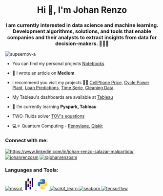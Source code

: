 <h1 align="center">Hi 👋, I'm Johan Renzo</h1>
<h3 align="center"> I am currently interested in data science and machine learning. Development algorithms, solutions, and tools that enable companies and their analysts to extract insights from data for decision-makers. 👨🏽‍🏫</h3>

<p align="left"> <img src="https://komarev.com/ghpvc/?username=supeernov-a&label=Profile%20views&color=0e75b6&style=flat" alt="supeernov-a" /> </p>

- You can find my personal projects [Notebooks](https://www.kaggle.com/johanrenzosm)

- 📝 I wrote an article on **Medium**

- I recommend you visit my projects 👨‍💻
  [CellPhone Price](https://www.kaggle.com/code/johanrenzosm/cellphone-project-linear-regression),
  [Cycle Power Plant](https://www.kaggle.com/code/johanrenzosm/power-plant-project-tensorflow),
  [Loan Predictions](https://www.kaggle.com/code/johanrenzosm/loan-predictions),
  [Time Serie](https://www.kaggle.com/code/johanrenzosm/time-series-s-ries-temporais),
  [Cleaning Data](https://www.kaggle.com/code/johanrenzosm/cleaning-data-movile-project).

- My Tableau's dashboards are available at [Tableau](https://public.tableau.com/app/profile/johan.renzo.salazar.malpartida/vizzes)
  
- 🌱 I’m currently learning **Pyspark, Tableau**

- TWO-Fluids solver [TOV's equations](https://github.com/Supeernov-a/Two-Fluids-TOV-solver)
- 💻⚛️ Quantum Computing - [Pennylane](https://github.com/Supeernov-a/Quantum-Computing---Pennylane), [Qiskit](https://github.com/Supeernov-a/Qiskit/blob/main/Qiskit.ipynb)

<h3 align="left">Connect with me:</h3>
<p align="left">
<a href="https://linkedin.com/in/https://www.linkedin.com/in/johan-renzo-salazar-malpartida/" target="blank"><img align="center" src="https://raw.githubusercontent.com/rahuldkjain/github-profile-readme-generator/master/src/images/icons/Social/linked-in-alt.svg" alt="https://www.linkedin.com/in/johan-renzo-salazar-malpartida/" height="30" width="40" /></a>
<a href="https://kaggle.com/johanrenzosm" target="blank"><img align="center" src="https://raw.githubusercontent.com/rahuldkjain/github-profile-readme-generator/master/src/images/icons/Social/kaggle.svg" alt="johanrenzosm" height="30" width="40" /></a>
<a href="https://medium.com/@johanrenzosm" target="blank"><img align="center" src="https://raw.githubusercontent.com/rahuldkjain/github-profile-readme-generator/master/src/images/icons/Social/medium.svg" alt="@johanrenzosm" height="30" width="40" /></a>
</p>

<h3 align="left">Languages and Tools:</h3>
<p align="left"> <a href="https://www.microsoft.com/en-us/sql-server" target="_blank" rel="noreferrer"> <img src="https://www.svgrepo.com/show/303229/microsoft-sql-server-logo.svg" alt="mssql" width="40" height="40"/> </a> <a href="https://pandas.pydata.org/" target="_blank" rel="noreferrer"> <img src="https://raw.githubusercontent.com/devicons/devicon/2ae2a900d2f041da66e950e4d48052658d850630/icons/pandas/pandas-original.svg" alt="pandas" width="40" height="40"/> </a> <a href="https://www.python.org" target="_blank" rel="noreferrer"> <img src="https://raw.githubusercontent.com/devicons/devicon/master/icons/python/python-original.svg" alt="python" width="40" height="40"/> </a> <a href="https://scikit-learn.org/" target="_blank" rel="noreferrer"> <img src="https://upload.wikimedia.org/wikipedia/commons/0/05/Scikit_learn_logo_small.svg" alt="scikit_learn" width="40" height="40"/> </a> <a href="https://seaborn.pydata.org/" target="_blank" rel="noreferrer"> <img src="https://seaborn.pydata.org/_images/logo-mark-lightbg.svg" alt="seaborn" width="40" height="40"/> </a> <a href="https://www.tensorflow.org" target="_blank" rel="noreferrer"> <img src="https://www.vectorlogo.zone/logos/tensorflow/tensorflow-icon.svg" alt="tensorflow" width="40" height="40"/> </a> </p>

